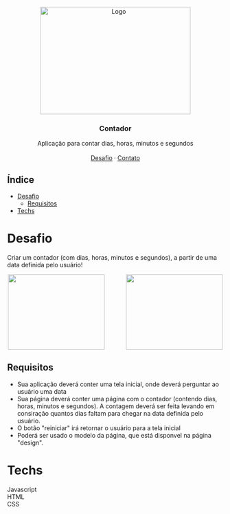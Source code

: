 <p align="center">
  <a href="http://www.freepik.com">
    <img src="https://i.ibb.co/RzmJtXK/mockuper-5.png" alt="Logo" width="350" height="250">
  </a>

  <h3 align="center">Contador</h3>

  <p align="center">
    Aplicação para contar dias, horas, minutos e segundos
       <br />
    <br />
    <a href="https://github.com/ryuvi/Contador">Desafio</a>
    ·
    <a href="https://www.linkedin.com/in/lorenagmontes/">Contato</a>
  </p>
</p>

## Índice

- [Desafio](#desafio)
	- [Requisitos](#requisitos)
- [Techs](#techs)


# Desafio

Criar um contador (com dias, horas, minutos e segundos), a partir de uma data definida pelo usuário!

<div style="display: flex; justify-content: center;">
<img src="https://i.ibb.co/HhNTTzB/mockuper-6.png" width="225" height="175" style="margin-right: 25px">
<img src="https://i.ibb.co/9cMFW5s/mockuper-7.png" width="225" height="175" style="margin-left: 25px">
</div>

## Requisitos

- Sua aplicação deverá conter uma tela inicial, onde deverá perguntar ao usuário uma data<br>
- Sua página deverá conter uma página com o contador (contendo dias, horas, minutos e segundos). A contagem deverá ser feita levando em consiração quantos dias faltam para chegar na data definida pelo usuário.
- O botão "reiniciar" irá retornar o usuário para a tela inicial
- Poderá ser usado o modelo da página, que está disponvel na página "design".


# Techs

Javascript<br>
HTML<br>
CSS<br>